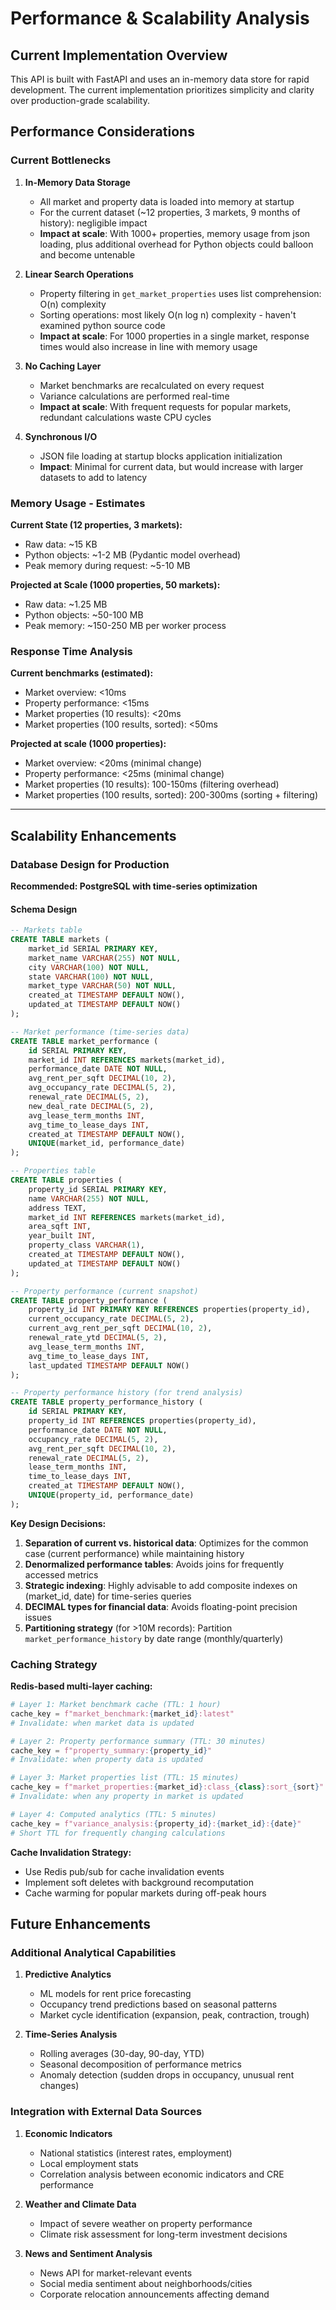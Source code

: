 # Performance & Scalability Analysis

## Current Implementation Overview

This API is built with FastAPI and uses an in-memory data store for rapid development. The current implementation prioritizes simplicity and clarity over production-grade scalability.

## Performance Considerations

### Current Bottlenecks

1. **In-Memory Data Storage**
   - All market and property data is loaded into memory at startup
   - For the current dataset (~12 properties, 3 markets, 9 months of history): negligible impact
   - **Impact at scale**: With 1000+ properties, memory usage from json loading, plus additional overhead for Python objects could balloon and become untenable

2. **Linear Search Operations**
   - Property filtering in `get_market_properties` uses list comprehension: O(n) complexity
   - Sorting operations: most likely O(n log n) complexity - haven't examined python source code
   - **Impact at scale**: For 1000 properties in a single market, response times would also increase in line with memory usage

3. **No Caching Layer**
   - Market benchmarks are recalculated on every request
   - Variance calculations are performed real-time
   - **Impact at scale**: With frequent requests for popular markets, redundant calculations waste CPU cycles

4. **Synchronous I/O**
   - JSON file loading at startup blocks application initialization
   - **Impact**: Minimal for current data, but would increase with larger datasets to add to latency

### Memory Usage - Estimates

**Current State (12 properties, 3 markets):**
- Raw data: ~15 KB
- Python objects: ~1-2 MB (Pydantic model overhead)
- Peak memory during request: ~5-10 MB

**Projected at Scale (1000 properties, 50 markets):**
- Raw data: ~1.25 MB
- Python objects: ~50-100 MB
- Peak memory: ~150-250 MB per worker process

### Response Time Analysis

**Current benchmarks (estimated):**
- Market overview: <10ms
- Property performance: <15ms
- Market properties (10 results): <20ms
- Market properties (100 results, sorted): <50ms

**Projected at scale (1000 properties):**
- Market overview: <20ms (minimal change)
- Property performance: <25ms (minimal change)
- Market properties (10 results): 100-150ms (filtering overhead)
- Market properties (100 results, sorted): 200-300ms (sorting + filtering)

---

## Scalability Enhancements

### Database Design for Production

**Recommended: PostgreSQL with time-series optimization**

#### Schema Design

```sql
-- Markets table
CREATE TABLE markets (
    market_id SERIAL PRIMARY KEY,
    market_name VARCHAR(255) NOT NULL,
    city VARCHAR(100) NOT NULL,
    state VARCHAR(100) NOT NULL,
    market_type VARCHAR(50) NOT NULL,
    created_at TIMESTAMP DEFAULT NOW(),
    updated_at TIMESTAMP DEFAULT NOW()
);

-- Market performance (time-series data)
CREATE TABLE market_performance (
    id SERIAL PRIMARY KEY,
    market_id INT REFERENCES markets(market_id),
    performance_date DATE NOT NULL,
    avg_rent_per_sqft DECIMAL(10, 2),
    avg_occupancy_rate DECIMAL(5, 2),
    renewal_rate DECIMAL(5, 2),
    new_deal_rate DECIMAL(5, 2),
    avg_lease_term_months INT,
    avg_time_to_lease_days INT,
    created_at TIMESTAMP DEFAULT NOW(),
    UNIQUE(market_id, performance_date)
);

-- Properties table
CREATE TABLE properties (
    property_id SERIAL PRIMARY KEY,
    name VARCHAR(255) NOT NULL,
    address TEXT,
    market_id INT REFERENCES markets(market_id),
    area_sqft INT,
    year_built INT,
    property_class VARCHAR(1),
    created_at TIMESTAMP DEFAULT NOW(),
    updated_at TIMESTAMP DEFAULT NOW()
);

-- Property performance (current snapshot)
CREATE TABLE property_performance (
    property_id INT PRIMARY KEY REFERENCES properties(property_id),
    current_occupancy_rate DECIMAL(5, 2),
    current_avg_rent_per_sqft DECIMAL(10, 2),
    renewal_rate_ytd DECIMAL(5, 2),
    avg_lease_term_months INT,
    avg_time_to_lease_days INT,
    last_updated TIMESTAMP DEFAULT NOW()
);

-- Property performance history (for trend analysis)
CREATE TABLE property_performance_history (
    id SERIAL PRIMARY KEY,
    property_id INT REFERENCES properties(property_id),
    performance_date DATE NOT NULL,
    occupancy_rate DECIMAL(5, 2),
    avg_rent_per_sqft DECIMAL(10, 2),
    renewal_rate DECIMAL(5, 2),
    lease_term_months INT,
    time_to_lease_days INT,
    created_at TIMESTAMP DEFAULT NOW(),
    UNIQUE(property_id, performance_date)
);
```

**Key Design Decisions:**

1. **Separation of current vs. historical data**: Optimizes for the common case (current performance) while maintaining history
2. **Denormalized performance tables**: Avoids joins for frequently accessed metrics
3. **Strategic indexing**: Highly advisable to add composite indexes on (market_id, date) for time-series queries
4. **DECIMAL types for financial data**: Avoids floating-point precision issues
5. **Partitioning strategy** (for >10M records): Partition `market_performance_history` by date range (monthly/quarterly)

### Caching Strategy

**Redis-based multi-layer caching:**

```python
# Layer 1: Market benchmark cache (TTL: 1 hour)
cache_key = f"market_benchmark:{market_id}:latest"
# Invalidate: when market data is updated

# Layer 2: Property performance summary (TTL: 30 minutes)
cache_key = f"property_summary:{property_id}"
# Invalidate: when property data is updated

# Layer 3: Market properties list (TTL: 15 minutes)
cache_key = f"market_properties:{market_id}:class_{class}:sort_{sort}"
# Invalidate: when any property in market is updated

# Layer 4: Computed analytics (TTL: 5 minutes)
cache_key = f"variance_analysis:{property_id}:{market_id}:{date}"
# Short TTL for frequently changing calculations
```

**Cache Invalidation Strategy:**
- Use Redis pub/sub for cache invalidation events
- Implement soft deletes with background recomputation
- Cache warming for popular markets during off-peak hours

## Future Enhancements

### Additional Analytical Capabilities

1. **Predictive Analytics**
   - ML models for rent price forecasting
   - Occupancy trend predictions based on seasonal patterns
   - Market cycle identification (expansion, peak, contraction, trough)

2. **Time-Series Analysis**
   - Rolling averages (30-day, 90-day, YTD)
   - Seasonal decomposition of performance metrics
   - Anomaly detection (sudden drops in occupancy, unusual rent changes)

### Integration with External Data Sources

1. **Economic Indicators**
   - National statistics (interest rates, employment)
   - Local employment stats
   - Correlation analysis between economic indicators and CRE performance

2. **Weather and Climate Data**
   - Impact of severe weather on property performance
   - Climate risk assessment for long-term investment decisions

3. **News and Sentiment Analysis**
   - News API for market-relevant events
   - Social media sentiment about neighborhoods/cities
   - Corporate relocation announcements affecting demand
